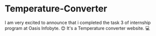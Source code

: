 # Temperature-Converter
I am very excited to announce that i completed the task 3 of internship program at Oasis Infobyte. 😊 It's a Temperature converter website. 💻
